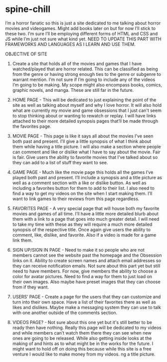 # spine-chill
I’m a horror fanatic so this is just a site dedicated to me talking about horror movies and videogames. Might add books later on but for now I’ll stick to these two. I’m sure I’ll be employing different forms of HTML and CSS and JS while I’m just not sure what kind yet. NEED TO UPDATE THIS PART WITH FRAMEWORKS AND LANGUAGES AS I LEARN AND USE THEM.
 
OBJECTIVE OF SITE
 
1. Create a site that holds all of the movies and games that I have watched/played that are horror related. This can be classified as being from the genre or having strong enough ties to the genre or subgenre to warrant mention. I’m not sure if I’m going to include any of the videos I’m going to be making. My scope might also encompass books, comics, graphic novels, and manga. These are still far in the future. 
 
2. HOME PAGE - This will be dedicated to just explaining the point of the site as well as talking about myself and why I love horror. It will also hold what are currently my movie and game obsessions that I just can't seem to stop thinking about or wanting to rewatch or replay. I will have links attached to their more detailed synopsis pages that’ll be made through the favorites page.
 
3. MOVIE PAGE - This page is like it says all about the movies I've seen both past and present. I'll give a little synopsis of what I think about them while having a title picture. I will also make a section where people can comment and like or dislike what I have to say about the movie. Fair is fair. Give users the ability to favorite movies that I’ve talked about so they can add to a list of stuff they want to see.
 
4. GAME PAGE - Much like the movie page this holds all the games I’ve played both past and present. I’ll include a synopsis and a title picture as well as a comment section with a like or dislike button. As well as including a favorites button for them to add to their list. I also need to find a way to get my videos on the site when I start making them. I’ll want to link games to their reviews from this page regardless.
 
5. FAVORITES PAGE - A very special page that will house both my favorite movies and games of all time. I’ll have a little more detailed blurb about them with a link to a page that goes into much greater detail. I will need to take my time with these as they will require a much more detailed synopsis of the respective title. Once again give users the ability to comment, like, dislike, and favorite. Also if a video is made for a game link them.  
 
6. SIGN UP/SIGN IN PAGE - Need to make it so people who are not members cannot see the website past the homepage and the Obsession links on it. Ability to create screen names and attach email addresses so they can receive notification emails. Not sure about this part yet but still need to have members. For now, give members the ability to choose a color for avatar pictures. Need to find a way for them to just load on their own images. Also maybe have preset images that they can choose from if they want.
 
7. USERS’ PAGE - Create a page for the users that they can customize and turn into their own space. Have a list of their favorites there as well as likes and dislikes. Maybe make a messaging system they can use to talk with one another outside of the comments section. 
 
8. VIDEOS PAGE? - Not sure about this one yet but it's still better to be ready then have nothing. Really this page will be dedicated to my videos and while members can’t watch them there they can see when new ones are going to be released. While also getting inside looks at the making of and hints as to what might be in the works for the future.
I might want to hold off on doing this because while this site is a free venture I would like to make money from my videos.
ng a title picture.

